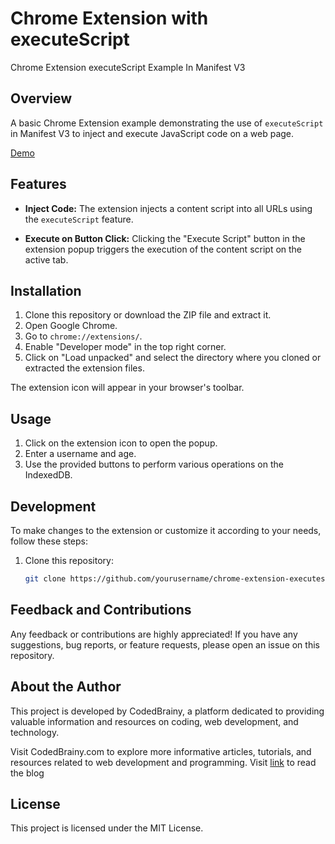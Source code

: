 # Chrome Extension with executeScript

Chrome Extension executeScript Example In Manifest V3

## Overview

A basic Chrome Extension example demonstrating the use of `executeScript` in Manifest V3 to inject and execute JavaScript code on a web page.

[Demo](https://youtu.be/B23-Ja64CNw)

## Features

- **Inject Code:** The extension injects a content script into all URLs using the `executeScript` feature.

- **Execute on Button Click:** Clicking the "Execute Script" button in the extension popup triggers the execution of the content script on the active tab.


## Installation

1. Clone this repository or download the ZIP file and extract it.
2. Open Google Chrome.
3. Go to `chrome://extensions/`.
4. Enable "Developer mode" in the top right corner.
5. Click on "Load unpacked" and select the directory where you cloned or extracted the extension files.

The extension icon will appear in your browser's toolbar.

## Usage

1) Click on the extension icon to open the popup.
2) Enter a username and age.
3) Use the provided buttons to perform various operations on the IndexedDB.

## Development

To make changes to the extension or customize it according to your needs, follow these steps:

1. Clone this repository:

   ```bash
   git clone https://github.com/yourusername/chrome-extension-executescript-example.git

## Feedback and Contributions
Any feedback or contributions are highly appreciated! If you have any suggestions, bug reports, or feature requests, please open an issue on this repository.

## About the Author
This project is developed by CodedBrainy, a platform dedicated to providing valuable information and resources on coding, web development, and technology.

Visit CodedBrainy.com to explore more informative articles, tutorials, and resources related to web development and programming. Visit [link](https://www.codedbrainy.com/chrome-extension-manifest-v3-executeScript/) to read the blog

## License
This project is licensed under the MIT License.
